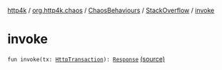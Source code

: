 [http4k](../../../index.md) / [org.http4k.chaos](../../index.md) / [ChaosBehaviours](../index.md) / [StackOverflow](index.md) / [invoke](./invoke.md)

# invoke

`fun invoke(tx: `[`HttpTransaction`](../../../org.http4k.core/-http-transaction/index.md)`): `[`Response`](../../../org.http4k.core/-response/index.md) [(source)](https://github.com/http4k/http4k/blob/master/http4k-testing-chaos/src/main/kotlin/org/http4k/chaos/ChaosBehaviours.kt#L95)